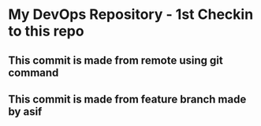 <h1>My DevOps Repository - 1st Checkin to this repo</h1>
<h2>This commit is made from remote using git command</h2>
<h2>This commit is made from feature branch made by asif </h2>